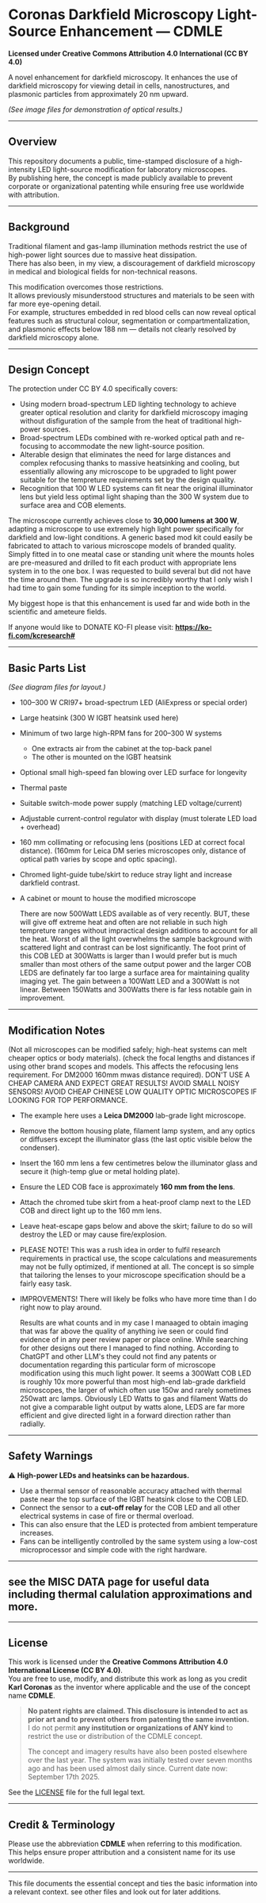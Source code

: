 # Coronas Darkfield Microscopy Light-Source Enhancement — CDMLE  

**Licensed under Creative Commons Attribution 4.0 International (CC BY 4.0)**  

A novel enhancement for darkfield microscopy. It enhances the use of darkfield microscopy for viewing detail in cells, nanostructures, and plasmonic particles from approximately 20 nm upward.

*(See image files for demonstration of optical results.)*

---

## Overview  

This repository documents a public, time-stamped disclosure of a high-intensity LED light-source modification for laboratory microscopes.  
By publishing here, the concept is made publicly available to prevent corporate or organizational patenting while ensuring free use worldwide with attribution.

---

## Background  

Traditional filament and gas-lamp illumination methods restrict the use of high-power light sources due to massive heat dissipation.  
There has also been, in my view, a discouragement of darkfield microscopy in medical and biological fields for non-technical reasons.  

This modification overcomes those restrictions.  
It allows previously misunderstood structures and materials to be seen with far more eye-opening detail.  
For example, structures embedded in red blood cells can now reveal optical features such as structural colour, segmentation or compartmentalization, and plasmonic effects below 188 nm — details not clearly resolved by darkfield microscopy alone.

---

## Design Concept  

The protection under CC BY 4.0 specifically covers:

- Using modern broad-spectrum LED lighting technology to achieve greater optical resolution and clarity for darkfield microscopy imaging without disfiguration of the sample from the heat of traditional high-power sources.
- Broad-spectrum LEDs combined with re-worked optical path and re-focusing to accommodate the new light-source position.
- Alterable design that eliminates the need for large distances and complex refocusing thanks to massive heatsinking and cooling, but essentially allowing any microscope to be upgraded to light power suitable for the tempreture requirements set by the design quality.
- Recognition that 100 W LED systems can fit near the original illuminator lens but yield less optimal light shaping than the 300 W system due to surface area and COB elements.

The microscope currently achieves close to **30,000 lumens at 300 W**, adapting a microscope to use extremely high light power specifically for darkfield and low-light conditions. A generic based mod kit could easily be fabricated to attach to various microscope models of branded quality. Simply fitted in to one meatal case or standing unit where the mounts holes are pre-measured and drilled to fit each product with appropriate lens system in to the one box. I was requested to build several but did not have the time around then. The upgrade is so incredibly worthy that I only wish I had time to gain some funding for its simple inception to the world. 

My biggest hope is that this enhancement is used far and wide both in the scientific and ameteure fields. 

If anyone would like to DONATE KO-FI please visit: **https://ko-fi.com/kcresearch#**

---

## Basic Parts List  

*(See diagram files for layout.)*

- 100–300 W CRI97+ broad-spectrum LED (AliExpress or special order)  
- Large heatsink (300 W IGBT heatsink used here)  
- Minimum of two large high-RPM fans for 200–300 W systems  
  - One extracts air from the cabinet at the top-back panel  
  - The other is mounted on the IGBT heatsink  
- Optional small high-speed fan blowing over LED surface for longevity  
- Thermal paste  
- Suitable switch-mode power supply (matching LED voltage/current)  
- Adjustable current-control regulator with display (must tolerate LED load + overhead)  
- 160 mm collimating or refocusing lens (positions LED at correct focal distance). (160mm for Leica DM series microscopes only, distance of optical path varies by scope and optic spacing).
- Chromed light-guide tube/skirt to reduce stray light and increase darkfield contrast.   
- A cabinet or mount to house the modified microscope

  There are now 500Watt LEDS available as of very recently. BUT, these will give off extreme heat and often are not reliable in such high tempreture ranges without impractical design additions to account for all the heat. Worst of all the light overwhelms the sample background with scattered light and contrast can be lost significantly. The foot print of this COB LED at 300Watts is larger than I would prefer but is much smaller than most others of the same output power and the larger COB LEDS are definately far too large a surface area for maintaining quality imaging yet. The gain between a 100Watt LED and a 300Watt is not linear. Between 150Watts and 300Watts there is far less notable gain in improvement.
---

## Modification Notes  
(Not all microscopes can be modified safely; high-heat systems can melt cheaper optics or body materials).
(check the focal lengths and distances if using other brand scopes and models. This affects the refocusing lens requirement. For DM2000 160mm mwas distance required).
DON'T USE A CHEAP CAMERA AND EXPECT GREAT RESULTS! AVOID SMALL NOISY SENSORS! AVOID CHEAP CHINESE LOW QUALITY OPTIC MICROSCOPES IF LOOKING FOR TOP PERFORMANCE.

- The example here uses a **Leica DM2000** lab-grade light microscope.
 
- Remove the bottom housing plate, filament lamp system, and any optics or diffusers except the illuminator glass (the last optic visible below the condenser).  
- Insert the 160 mm lens a few centimetres below the illuminator glass and secure it (high-temp glue or metal holding plate).  
- Ensure the LED COB face is approximately **160 mm from the lens**.  
- Attach the chromed tube skirt from a heat-proof clamp next to the LED COB and direct light up to the 160 mm lens.  
- Leave heat-escape gaps below and above the skirt; failure to do so will destroy the LED or may cause fire/explosion.

- PLEASE NOTE! This was a rush idea in order to fulfil research requirements in practical use, the scope calculations and measurements may not be fully optimized, if mentioned at all. The concept is so simple that tailoring the lenses to your microscope specification should be a fairly easy task.
- IMPROVEMENTS! There will likely be folks who have more time than I do right now to play around.

  Results are what counts and in my case I manaaged to obtain imaging that was far above the quality of anything ive seen or could find evidence of in any peer review paper or place online. While searching for other designs out there I managed to find nothing. According to ChatGPT and other LLM's they could not find any patents or documentation regarding this particular form of microscope modification using this much light power. It seems a 300Watt COB LED is roughly 10x more powerful than most high-end lab-grade darkfield microscopes, the larger of which often use 150w and rarely sometimes 250watt arc lamps. Obviously LED Watts to gas and filament Watts do not give a comparable light output by watts alone, LEDS are far more efficient and give directed light in a forward direction rather than radially. 

---

## Safety Warnings  

⚠ **High-power LEDs and heatsinks can be hazardous.**  

- Use a thermal sensor of reasonable accuracy attached with thermal paste near the top surface of the IGBT heatsink close to the COB LED.  
- Connect the sensor to a **cut-off relay** for the COB LED and all other electrical systems in case of fire or thermal overload.  
- This can also ensure that the LED is protected from ambient temperature increases.  
- Fans can be intelligently controlled by the same system using a low-cost microprocessor and simple code with the right hardware.  

---

## see the MISC DATA page for useful data including thermal calulation approximations and more.

---

## License  

This work is licensed under the **Creative Commons Attribution 4.0 International License (CC BY 4.0)**.  
You are free to use, modify, and distribute this work as long as you credit **Karl Coronas** as the inventor where applicable and the use of the concept name **CDMLE**.  

> **No patent rights are claimed. This disclosure is intended to act as prior art and to prevent others from patenting the same invention.**  
> I do not permit **any institution or organizations of ANY kind** to restrict the use or distribution of the CDMLE concept.
>
> The concept and imagery results have also been posted elsewhere over the last year. The system was initially tested over seven months ago and has been used almost daily since. Current date now: September 17th 2025.

See the [LICENSE](LICENSE) file for the full legal text.

---

## Credit & Terminology  

Please use the abbreviation **CDMLE** when referring to this modification.  
This helps ensure proper attribution and a consistent name for its use worldwide.

---

This file documents the essential concept and ties the basic information into a relevant context. see other files and look out for later additions.
